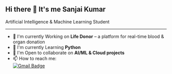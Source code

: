## Hi there 👋 It's me Sanjai Kumar

Artificial Intelligence & Machine Learning Student

---

- 🔭 I'm currently Working on **Life Donor** – a platform for real-time blood & organ donation  
- 🌱 I'm currently Learning **Python**  
- 👯 I'm Open to collaborate on **AI/ML & Cloud projects**  
- 📫 How to reach me:
<br /> [![Gmail Badge](https://img.shields.io/badge/Gmail-D14836?style=for-the-badge&logo=gmail&logoColor=white)](mailto:sanjaiks7800@gmail.com)

